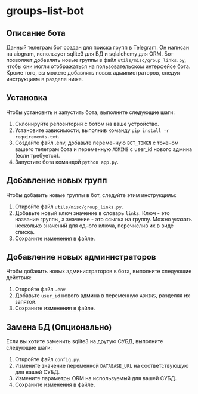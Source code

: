 # groups-list-bot

## Описание бота
Данный телеграм бот создан для поиска групп в Telegram. Он написан на aiogram, использует sqlite3 для БД и sqlalchemy для ORM. Бот позволяет добавлять новые группы в файл `utils/misc/group_links.py`, чтобы они могли отображаться на пользовательском интерфейсе бота. Кроме того, вы можете добавлять новых администраторов, следуя инструкциям в разделе ниже.


## Установка
Чтобы установить и запустить бота, выполните следующие шаги:
1. Склонируйте репозиторий с ботом на ваше устройство.
2. Установите зависимости, выполнив команду `pip install -r requirements.txt`.
3. Создайте файл .env, добавьте переменную `BOT_TOKEN` с токеном вашего телеграм бота и переменную `ADMINS` с user_id нового админа (если требуется).
4. Запустите бота командой `python app.py`.


## Добавление новых групп
Чтобы добавить новые группы в бот, следуйте этим инструкциям:
1. Откройте файл `utils/misc/group_links.py`.
2. Добавьте новый ключ значение в словарь `links`. Ключ - это название группы, а значение - это ссылка на группу. Можно указать несколько значений для одного ключа, перечислив их в виде списка.
3. Сохраните изменения в файле.


## Добавление новых администраторов
Чтобы добавить новых администраторов в бота, выполните следующие действия:
1. Откройте файл `.env`
2. Добавьте `user_id` нового админа в переменную `ADMINS`, разделяя их запятой.
3. Сохраните изменения в файле.


## Замена БД (Опционально)
Если вы хотите заменить sqlite3 на другую СУБД, выполните следующие шаги:
1. Откройте файл `config.py`.
2. Измените значение переменной `DATABASE_URL` на соответствующую для вашей СУБД.
3. Измените параметры ORM на используемый для вашей СУБД.
4. Сохраните изменения в файле.
